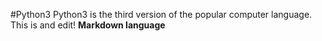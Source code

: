 #Python3
Python3 is the third version of the popular computer language.
This is and edit!
**Markdown language**